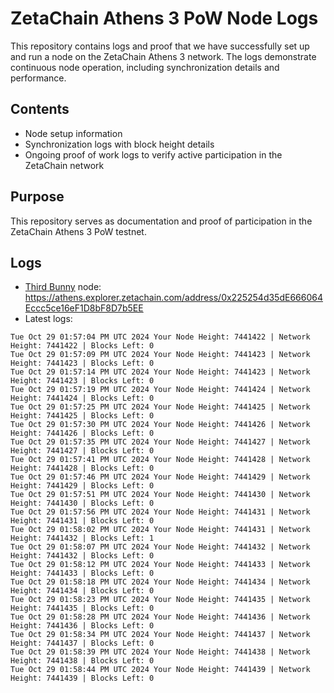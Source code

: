 # ZetaChain Athens 3 PoW Node Logs
This repository contains logs and proof that we have successfully set up and run a node on the ZetaChain Athens 3 network. The logs demonstrate continuous node operation, including synchronization details and performance.

## Contents
- Node setup information
- Synchronization logs with block height details
- Ongoing proof of work logs to verify active participation in the ZetaChain network

## Purpose
This repository serves as documentation and proof of participation in the ZetaChain Athens 3 PoW testnet.

## Logs

- [Third Bunny](https://thirdbunny.xyz/) node: https://athens.explorer.zetachain.com/address/0x225254d35dE666064Eccc5ce16eF1D8bF8D7b5EE
- Latest logs:
```
Tue Oct 29 01:57:04 PM UTC 2024 Your Node Height: 7441422 | Network Height: 7441422 | Blocks Left: 0
Tue Oct 29 01:57:09 PM UTC 2024 Your Node Height: 7441423 | Network Height: 7441423 | Blocks Left: 0
Tue Oct 29 01:57:14 PM UTC 2024 Your Node Height: 7441423 | Network Height: 7441423 | Blocks Left: 0
Tue Oct 29 01:57:19 PM UTC 2024 Your Node Height: 7441424 | Network Height: 7441424 | Blocks Left: 0
Tue Oct 29 01:57:25 PM UTC 2024 Your Node Height: 7441425 | Network Height: 7441425 | Blocks Left: 0
Tue Oct 29 01:57:30 PM UTC 2024 Your Node Height: 7441426 | Network Height: 7441426 | Blocks Left: 0
Tue Oct 29 01:57:35 PM UTC 2024 Your Node Height: 7441427 | Network Height: 7441427 | Blocks Left: 0
Tue Oct 29 01:57:41 PM UTC 2024 Your Node Height: 7441428 | Network Height: 7441428 | Blocks Left: 0
Tue Oct 29 01:57:46 PM UTC 2024 Your Node Height: 7441429 | Network Height: 7441429 | Blocks Left: 0
Tue Oct 29 01:57:51 PM UTC 2024 Your Node Height: 7441430 | Network Height: 7441430 | Blocks Left: 0
Tue Oct 29 01:57:56 PM UTC 2024 Your Node Height: 7441431 | Network Height: 7441431 | Blocks Left: 0
Tue Oct 29 01:58:02 PM UTC 2024 Your Node Height: 7441431 | Network Height: 7441432 | Blocks Left: 1
Tue Oct 29 01:58:07 PM UTC 2024 Your Node Height: 7441432 | Network Height: 7441432 | Blocks Left: 0
Tue Oct 29 01:58:12 PM UTC 2024 Your Node Height: 7441433 | Network Height: 7441433 | Blocks Left: 0
Tue Oct 29 01:58:18 PM UTC 2024 Your Node Height: 7441434 | Network Height: 7441434 | Blocks Left: 0
Tue Oct 29 01:58:23 PM UTC 2024 Your Node Height: 7441435 | Network Height: 7441435 | Blocks Left: 0
Tue Oct 29 01:58:28 PM UTC 2024 Your Node Height: 7441436 | Network Height: 7441436 | Blocks Left: 0
Tue Oct 29 01:58:34 PM UTC 2024 Your Node Height: 7441437 | Network Height: 7441437 | Blocks Left: 0
Tue Oct 29 01:58:39 PM UTC 2024 Your Node Height: 7441438 | Network Height: 7441438 | Blocks Left: 0
Tue Oct 29 01:58:44 PM UTC 2024 Your Node Height: 7441439 | Network Height: 7441439 | Blocks Left: 0
```
